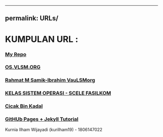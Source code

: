 ----
permalink: URLs/
----

# KUMPULAN URL :

### [My Repo](https://github.com/kurilham19/os201)
### [OS.VLSM.ORG](https://os.vlsm.org)
### [Rahmat M Samik-Ibrahim VauLSMorg](https://rahmatm.samik-ibrahim.vlsm.org)
### [KELAS SISTEM OPERASI - SCELE FASILKOM](https://scele.cs.ui.ac.id/course/view.php?id=822)
### [Cicak Bin Kadal](https://rms46.github.io)
### [GitHUb Pages + Jekyll Tutorial](https://extra182.vlsm.org/)



Kurnia Ilham Wijayadi (kurilham19) - 1806147022
